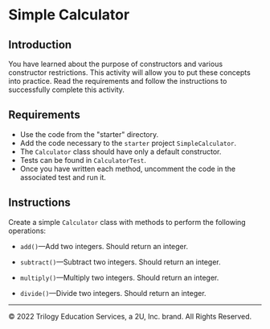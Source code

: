 # Simple Calculator

## Introduction

You have learned about the purpose of constructors and various constructor restrictions. This activity will allow you to put these concepts into practice. Read the requirements and follow the instructions to successfully complete this activity. 

## Requirements

- Use the code from the "starter" directory.
- Add the code necessary to the `starter` project `SimpleCalculator`.
- The `Calculator` class should have only a default constructor.
- Tests can be found in `CalculatorTest`.
- Once you have written each method, uncomment the code in the associated test and run it.

## Instructions

Create a simple `Calculator` class with methods to perform the following operations:

- `add()`&mdash;Add two integers. Should return an integer.

- `subtract()`&mdash;Subtract two integers. Should return an integer.

- `multiply()`&mdash;Multiply two integers. Should return an integer.

- `divide()`&mdash;Divide two integers. Should return an integer.

---

© 2022 Trilogy Education Services, a 2U, Inc. brand. All Rights Reserved.
